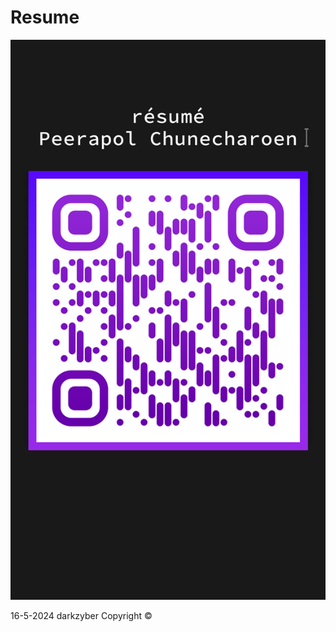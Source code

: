 <h1>Resume</h1>
<img src="https://github.com/Darkzyber/a.be.mout/blob/main/img/qrcode.png" >
<p>16-5-2024 darkzyber Copyright ©</p>
